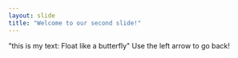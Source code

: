 ```yaml
---
layout: slide
title: "Welcome to our second slide!"
---
```

"this is my text: Float like a butterfly"
Use the left arrow to go back!

